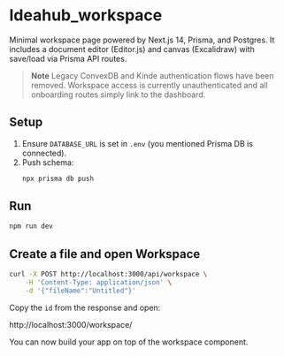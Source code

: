 # Ideahub_workspace

Minimal workspace page powered by Next.js 14, Prisma, and Postgres. It includes a document editor (Editor.js) and canvas (Excalidraw) with save/load via Prisma API routes.

> **Note**
> Legacy ConvexDB and Kinde authentication flows have been removed. Workspace access is currently unauthenticated and all onboarding routes simply link to the dashboard.

## Setup

1. Ensure `DATABASE_URL` is set in `.env` (you mentioned Prisma DB is connected).
2. Push schema:
	 ```bash
	 npx prisma db push
	 ```

## Run

```bash
npm run dev
```

## Create a file and open Workspace

```bash
curl -X POST http://localhost:3000/api/workspace \
	-H 'Content-Type: application/json' \
	-d '{"fileName":"Untitled"}'
```

Copy the `id` from the response and open:

http://localhost:3000/workspace/<id>

You can now build your app on top of the workspace component.
